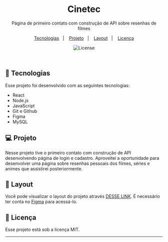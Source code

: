 <h1 align="center"> Cinetec </h1>

<p align="center">
Página de primeiro contato com construção de API sobre resenhas de filmes <br/>
</p>

<p align="center">
  <a href="#-tecnologias">Tecnologias</a>&nbsp;&nbsp;&nbsp;|&nbsp;&nbsp;&nbsp;
  <a href="#-projeto">Projeto</a>&nbsp;&nbsp;&nbsp;|&nbsp;&nbsp;&nbsp;
  <a href="#-layout">Layout</a>&nbsp;&nbsp;&nbsp;|&nbsp;&nbsp;&nbsp;
  <a href="#memo-licença">Licença</a>
</p>

<p align="center">
  <img alt="License" src="https://img.shields.io/static/v1?label=license&message=MIT&color=49AA26&labelColor=000000">
</p>

<br>

## 🚀 Tecnologias

Esse projeto foi desenvolvido com as seguintes tecnologias:

- React
- Node.js
- JavaScript
- Git e Github
- Figma
- MySQL

## 💻 Projeto

Nesse projeto tive o primeiro contato com construção de API desenvolvendo página de login e cadastro. Aproveitei a oportunidade para desenvolver uma página sobre resenhas pessoais dos filmes, séries e animes que assistirei posteriormente.


## 🧵 Layout

Você pode visualizar o layout do projeto através [DESSE LINK](https://www.figma.com/file/YeEp8cQRtE5mqNvBXFplGw/Cinetec?node-id=115%3A2&t=sHjY2dOyx6AOUksP-1). É necessário ter conta no [Figma](https://figma.com) para acessá-lo.

## 🧾 Licença

Esse projeto está sob a licença MIT.

---


